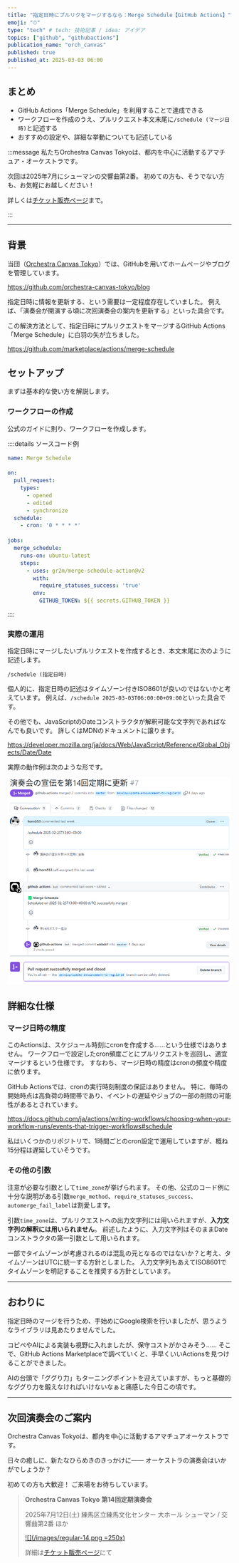 ```yaml
---
title: "指定日時にプルリクをマージするなら：Merge Schedule【GitHub Actions】"
emoji: "⏱"
type: "tech" # tech: 技術記事 / idea: アイデア
topics: ["github", "githubactions"]
publication_name: "orch_canvas"
published: true
published_at: 2025-03-03 06:00
---
```


## まとめ

- GitHub Actions「Merge Schedule」を利用することで達成できる
- ワークフローを作成のうえ、プルリクエスト本文末尾に`/schedule (マージ日時)`と記述する
- おすすめの設定や、詳細な挙動についても記述している

<!-- begin short upcoming concert announcement -->

:::message
私たちOrchestra Canvas Tokyoは、都内を中心に活動するアマチュア・オーケストラです。

次回は2025年7月にシューマンの交響曲第2番。
初めての方も、そうでない方も、お気軽にお越しください！

詳しくは[チケット販売ページ](https://teket.jp/1776/44429?uid=zenn)まで。
<!-- textlint-disable -->
:::
<!-- textlint-disable -->

<!-- end short upcoming concert announcement -->

---

## 背景

当団（[Orchestra Canvas Tokyo](https://www.orch-canvas.tokyo/)）では、GitHubを用いてホームページやブログを管理しています。

https://github.com/orchestra-canvas-tokyo/blog

指定日時に情報を更新する、という需要は一定程度存在していました。
例えば、「演奏会が開演する頃に次回演奏会の案内を更新する」といった具合です。

この解決方法として、指定日時にプルリクエストをマージするGitHub Actions「Merge Schedule」に白羽の矢が立ちました。

https://github.com/marketplace/actions/merge-schedule

## セットアップ

まずは基本的な使い方を解説します。

### ワークフローの作成

公式のガイドに則り、ワークフローを作成します。

::::details ソースコード例

```yaml:/.github/workflows/merge-schedule.yaml
name: Merge Schedule

on:
  pull_request:
    types:
      - opened
      - edited
      - synchronize
  schedule:
    - cron: '0 * * * *'

jobs:
  merge_schedule:
    runs-on: ubuntu-latest
    steps:
      - uses: gr2m/merge-schedule-action@v2
        with:
          require_statuses_success: 'true'
        env:
          GITHUB_TOKEN: ${{ secrets.GITHUB_TOKEN }}
```

::::

### 実際の運用

指定日時にマージしたいプルリクエストを作成するとき、本文末尾に次のように記述します。

```plain
/schedule (指定日時)
```

個人的に、指定日時の記述はタイムゾーン付きISO8601が良いのではないかと考えています。
例えば、`/schedule 2025-03-03T06:00:00+09:00`といった具合です。

その他でも、JavaScriptのDateコンストラクタが解釈可能な文字列であればなんでも良いです。
詳しくはMDNのドキュメントに譲ります。

https://developer.mozilla.org/ja/docs/Web/JavaScript/Reference/Global_Objects/Date/Date

実際の動作例は次のような形です。

![スクリーンショット](/images/gh-actions-merge-schedule/01.png)

## 詳細な仕様

### マージ日時の精度

このActionsは、スケジュール時刻にcronを作成する……という仕様ではありません。
ワークフローで設定したcron頻度ごとにプルリクエストを巡回し、適宜マージするという仕様です。
すなわち、マージ日時の精度はcronの頻度や精度に依ります。

GitHub Actionsでは、cronの実行時刻制度の保証はありません。
特に、毎時の開始時点は高負荷の時間帯であり、イベントの遅延やジョブの一部の削除の可能性があるとされています。

https://docs.github.com/ja/actions/writing-workflows/choosing-when-your-workflow-runs/events-that-trigger-workflows#schedule

私はいくつかのリポジトリで、1時間ごとのcron設定で運用していますが、概ね15分程は遅延していそうです。

### その他の引数

注意が必要な引数として`time_zone`が挙げられます。
その他、公式のコード例に十分な説明がある引数`merge_method`、`require_statuses_success`、`automerge_fail_label`は割愛します。

引数`time_zone`は、プルリクエストへの出力文字列には用いられますが、**入力文字列の解釈には用いられません**。
前述したように、入力文字列はそのままDateコンストラクタの第一引数として用いられます。

一部でタイムゾーンが考慮されるのは混乱の元となるのではないか？と考え、タイムゾーンはUTCに統一する方針としました。
入力文字列もあえてISO8601でタイムゾーンを明記することを推奨する方針としています。

---

## おわりに

指定日時のマージを行うため、手始めにGoogle検索を行いましたが、思うようなライブラリは見あたりませんでした。

コピペやAIによる実装も視野に入れましたが、保守コストがかさみそう……
そこで、GitHub Actions Marketplaceで調べていくと、手早くいいActionsを見つけることができました。

AIの台頭で「ググり力」もターニングポイントを迎えていますが、もっと基礎的なググり力を鍛えなければいけないなぁと痛感した今日この頃です。

---

<!-- begin long upcoming concert announcement -->

## 次回演奏会のご案内

Orchestra Canvas Tokyoは、都内を中心に活動するアマチュアオーケストラです。

日々の癒しに、新たなひらめきのきっかけに——
オーケストラの演奏会はいかがでしょうか？

初めての方も大歓迎！
ご来場をお待ちしています。

> **Orchestra Canvas Tokyo**
> **第14回定期演奏会**
>
> 2025年7月12日(土)
> 練馬区立練馬文化センター 大ホール
> シューマン / 交響曲第2番 ほか
>
> [![](/images/regular-14.png =250x)](https://www.orch-canvas.tokyo/concerts/regular-14)
>
> 詳細は[チケット販売ページ](https://teket.jp/1776/44429?uid=zenn)にて

<!-- end long upcoming concert announcement -->
